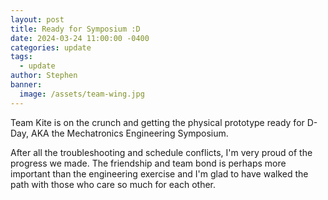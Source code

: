 ```yaml
---
layout: post
title: Ready for Symposium :D
date: 2024-03-24 11:00:00 -0400
categories: update
tags:
  - update
author: Stephen
banner:
  image: /assets/team-wing.jpg
---
```


Team Kite is on the crunch and getting the physical prototype ready for D-Day, AKA the Mechatronics Engineering Symposium.

After all the troubleshooting and schedule conflicts, I'm very proud of the progress we made.
The friendship and team bond is perhaps more important than the engineering exercise and I'm glad to have walked the path with those who care so much for each other.
